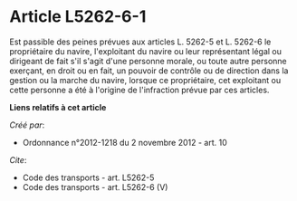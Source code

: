 # Article L5262-6-1

Est passible des peines prévues aux articles L. 5262-5 et L. 5262-6 le propriétaire du navire, l'exploitant du navire ou leur
représentant légal ou dirigeant de fait s'il s'agit d'une personne morale, ou toute autre personne exerçant, en droit ou en
fait, un pouvoir de contrôle ou de direction dans la gestion ou la marche du navire, lorsque ce propriétaire, cet exploitant
ou cette personne a été à l'origine de l'infraction prévue par ces articles.

**Liens relatifs à cet article**

_Créé par_:

  - Ordonnance n°2012-1218 du 2 novembre 2012 - art. 10

_Cite_:

  - Code des transports - art. L5262-5
  - Code des transports - art. L5262-6 (V)
